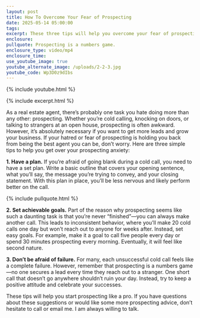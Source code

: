 ```yaml
---
layout: post
title: How To Overcome Your Fear of Prospecting
date: 2025-05-14 05:00:00
tags:
excerpt: These three tips will help you overcome your fear of prospecting.
enclosure:
pullquote: Prospecting is a numbers game.
enclosure_type: video/mp4
enclosure_time:
use_youtube_image: true
youtube_alternate_image: /uploads/2-2-3.jpg
youtube_code: Wp3D0z9dIbs
---
```

{% include youtube.html %}

{% include excerpt.html %}

As a real estate agent, there’s probably one task you hate doing more than any other: prospecting. Whether you’re cold calling, knocking on doors, or talking to strangers at an open house, prospecting is often awkward. However, it’s absolutely necessary if you want to get more leads and grow your business. If your hatred or fear of prospecting is holding you back from being the best agent you can be, don’t worry. Here are three simple tips to help you get over your prospecting anxiety:

**1\. Have a plan.** If you’re afraid of going blank during a cold call, you need to have a set plan. Write a basic outline that covers your opening sentence, what you’ll say, the message you’re trying to convey, and your closing statement. With this plan in place, you’ll be less nervous and likely perform better on the call.

{% include pullquote.html %}

**2\. Set achievable goals.** Part of the reason why prospecting seems like such a daunting task is that you’re never “finished”—you can always make another call. This leads to inconsistent behavior, where you’ll make 20 cold calls one day but won’t reach out to anyone for weeks after. Instead, set easy goals. For example, make it a goal to call five people every day or spend 30 minutes prospecting every morning. Eventually, it will feel like second nature.

**3\. Don’t be afraid of failure.** For many, each unsuccessful cold call feels like a complete failure. However, remember that prospecting is a numbers game—no one secures a lead every time they reach out to a stranger. One short call that doesn’t go anywhere shouldn’t ruin your day. Instead, try to keep a positive attitude and celebrate your successes.

These tips will help you start prospecting like a pro. If you have questions about these suggestions or would like some more prospecting advice, don’t hesitate to call or email me. I am always willing to talk.